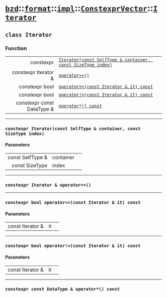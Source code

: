 # [`bzd`](../../../../../index.md)::[`format`](../../../../index.md)::[`impl`](../../../index.md)::[`ConstexprVector`](../../index.md)::[`Iterator`](../index.md)

## `class Iterator`

### Function
||||
|---:|:---|:---|
|constexpr|[`Iterator(const SelfType & container, const SizeType index)`](.)||
|constexpr Iterator &|[`operator++()`](.)||
|constexpr bool|[`operator==(const Iterator & it) const`](.)||
|constexpr bool|[`operator!=(const Iterator & it) const`](.)||
|constexpr const DataType &|[`operator*() const`](.)||
------
### `constexpr Iterator(const SelfType & container, const SizeType index)`

#### Parameters
||||
|---:|:---|:---|
|const SelfType &|container||
|const SizeType|index||
------
### `constexpr Iterator & operator++()`

------
### `constexpr bool operator==(const Iterator & it) const`

#### Parameters
||||
|---:|:---|:---|
|const Iterator &|it||
------
### `constexpr bool operator!=(const Iterator & it) const`

#### Parameters
||||
|---:|:---|:---|
|const Iterator &|it||
------
### `constexpr const DataType & operator*() const`

